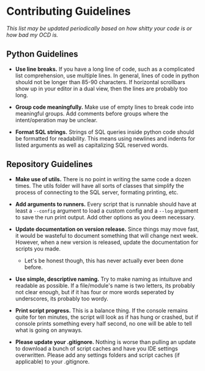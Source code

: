# Contributing Guidelines

*This list may be updated periodically based on how shitty your code is or how bad my OCD
is.*

## Python Guidelines 

- **Use line breaks.** If you have a long line of code, such as a complicated list
    comprehension, use multiple lines. In general, lines of code in python should
    not be longer than 85-90 characters. If horizontal scrollbars show up in your
    editor in a dual view, then the lines are probably too long.

- **Group code meaningfully.** Make use of empty lines to break code into meaningful
    groups. Add comments before groups where the intent/operation may be unclear.

- **Format SQL strings.** Strings of SQL queries inside python code should be formatted
    for readability. This means using newlines and indents for listed arguments as well
    as capitalizing SQL reserved words.

## Repository Guidelines

- **Make use of utils.** There is no point in writing the same code a dozen times. The
    utils folder will have all sorts of classes that simplify the process of connecting
    to the SQL server, formating printing, etc.

- **Add arguments to runners.** Every script that is runnable should have at least a
    `--config` argument to load a custom config and a `--log` argument to save the run
    print output. Add other options as you deem necessary.

- **Update documentation on version release.** Since things may move fast, it would be
    wasteful to document something that will change next week. However, when a new version
    is released, update the documentation for scripts you made.

    - Let's be honest though, this has never actually ever been done before.

- **Use simple, descriptive naming.** Try to make naming as intuituve and readable as
    possible. If a file/module's name is two letters, its probably not clear enough, but
    if it has four or more words seperated by underscores, its probably too wordy.

- **Print script progress.** This is a balance thing. If the console remains quite for 
    ten minutes, the script will look as if has hung or crashed, but if console prints
    something every half second, no one will be able to tell what is going on anyways.

- **Please update your .gitignore.** Nothing is worse than pulling an update to download
    a bunch of script caches and have you IDE settings overwritten. Please add any
    settings folders and script caches (if applicable) to your .gitignore.
